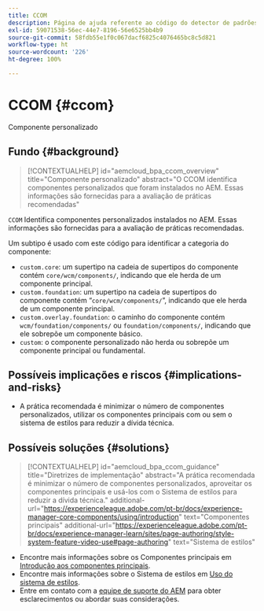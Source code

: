 ```yaml
---
title: CCOM
description: Página de ajuda referente ao código do detector de padrões.
exl-id: 59071538-56ec-44e7-8196-56e6525bb4b9
source-git-commit: 58fdb55e1f0c067dacf6825c4076465bc8c5d821
workflow-type: ht
source-wordcount: '226'
ht-degree: 100%

---
```


# CCOM {#ccom}

Componente personalizado

## Fundo {#background}

>[!CONTEXTUALHELP]
>id="aemcloud_bpa_ccom_overview"
>title="Componente personalizado"
>abstract="O CCOM identifica componentes personalizados que foram instalados no AEM. Essas informações são fornecidas para a avaliação de práticas recomendadas"

`CCOM` Identifica componentes personalizados instalados no AEM. Essas informações são fornecidas para a avaliação de práticas recomendadas.

Um subtipo é usado com este código para identificar a categoria do componente:

* `custom.core`: um supertipo na cadeia de supertipos do componente contém `core/wcm/components/`, indicando que ele herda de um componente principal.
* `custom.foundation`: um supertipo na cadeia de supertipos do componente contém “`core/wcm/components/`”, indicando que ele herda de um componente principal.
* `custom.overlay.foundation`: o caminho do componente contém `wcm/foundation/components/` ou `foundation/components/`, indicando que ele sobrepõe um componente básico.
* `custom`: o componente personalizado não herda ou sobrepõe um componente principal ou fundamental.

## Possíveis implicações e riscos {#implications-and-risks}

* A prática recomendada é minimizar o número de componentes personalizados, utilizar os componentes principais com ou sem o sistema de estilos para reduzir a dívida técnica.

## Possíveis soluções {#solutions}

>[!CONTEXTUALHELP]
>id="aemcloud_bpa_ccom_guidance"
>title="Diretrizes de implementação"
>abstract="A prática recomendada é minimizar o número de componentes personalizados, aproveitar os componentes principais e usá-los com o Sistema de estilos para reduzir a dívida técnica."
>additional-url="https://experienceleague.adobe.com/pt-br/docs/experience-manager-core-components/using/introduction" text="Componentes principais"
>additional-url="https://experienceleague.adobe.com/pt-br/docs/experience-manager-learn/sites/page-authoring/style-system-feature-video-use#page-authoring" text="Sistema de estilos"

* Encontre mais informações sobre os Componentes principais em [Introdução aos componentes principais](https://experienceleague.adobe.com/pt-br/docs/experience-manager-core-components/using/introduction).
* Encontre mais informações sobre o Sistema de estilos em [Uso do sistema de estilos](https://experienceleague.adobe.com/pt-br/docs/experience-manager-learn/sites/page-authoring/style-system-feature-video-use#page-authoring).
* Entre em contato com a [equipe de suporte do AEM](https://helpx.adobe.com/br/enterprise/using/support-for-experience-cloud.html) para obter esclarecimentos ou abordar suas considerações.
